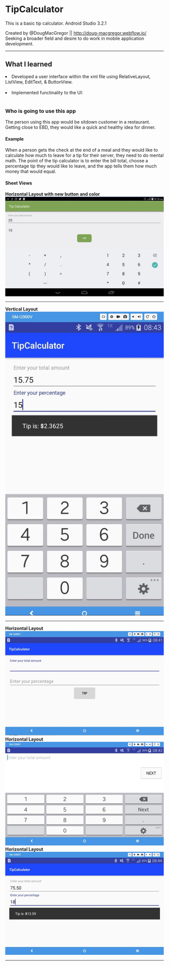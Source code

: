 # TipCalculator
This is a basic tip calculator. Android Studio 3.2.1

Created by @DougMacGregor || http://doug-macgregor.webflow.io/ <br>
Seeking a broader field and desire to do work in mobile application development.
<hr>

## What I learned
<li>Developed a user interface within the xml file using RelativeLayout, ListView, EditText, & ButtonView.</li><br>
<li>Implemented functinality to the UI:</li></br>

### Who is going to use this app
The person using this app would be sitdown customer in a restaurant.  Getting close to EBD, they would like a quick and healthy idea for dinner. 

#### Example
When a person gets the check at the end of a meal and they would like to calculate how much to leave for a tip for their server, they need to do mental math.  The point of the tip calculator is to enter the bill total, choose a percentage tip they would like to leave, and the app tells them how much money that would equal.

#### Sheet Views
<b>Horizontal Layout with new button and color</b><br>
![java-code](https://raw.githubusercontent.com/SEDoug/TipCalculator/master/tablet03.JPG)<hr>
<b>Vertical Layout</b><br>
![java-code](https://raw.githubusercontent.com/SEDoug/TipCalculator/master/tipCal01.JPG)<hr>
<b>Horizontal Layout</b><br>
![java-code](https://raw.githubusercontent.com/SEDoug/TipCalculator/master/tipCal02.JPG)<br>
<b>Horizontal Layout</b><br>
![java-code](https://raw.githubusercontent.com/SEDoug/TipCalculator/master/tipCal03.JPG)<br>
<b>Horizontal Layout</b><br>
![java-code](https://raw.githubusercontent.com/SEDoug/TipCalculator/master/tipCal04.JPG)<hr>
